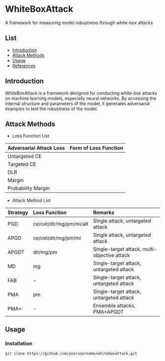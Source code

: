 # WhiteBoxAttack
A framework for measuring model robustness through white-box attacks

## List
- [Introduction](#Introduction)
- [Attack Methods](#Attack-Methods)
- [Usage](#Usage)
- [References](#References)


## Introduction

WhiteBoxAttack is a framework designed for conducting white-box attacks on machine learning models, especially neural networks. By accessing the internal structure and parameters of the model, it generates adversarial examples to test the robustness of the model.

## Attack Methods

- Loss Function List
  
| Adversarial Attack Loss | Form of Loss Function |
|:-----------------------|:---------------------|
| Untargeted CE | |
| Targeted CE | |
| DLR | |
| Margin | |
| Probability Margin | |

- Attack Method List
  
| Strategy | Loss Function | Remarks |
|:--------|:-------------|:-------|
| PGD | ce/cet/dlr/mg/pm/mi/alt | Single attack, untargeted attack |
| APGD | ce/cet/dlr/mg/pm/mi | Single attack, untargeted attack |
| APGDT | dlr/mg/pm | Single-target attack, multi-objective attack |
| MD | mg | Single-target attack, untargeted attack |
| FAB | - | Single-target attack, untargeted attack |
| PMA | pm | Single-target attack, untargeted attack |
| PMA+ | - | Ensemble attacks, PMA+APGDT |

## Usage

### Installation
```bash
git clone https://github.com/yourusername/whiteboxattack.git
```



